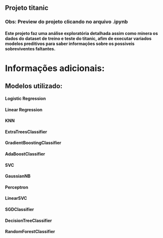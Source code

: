## Projeto titanic
### Obs: Preview do projeto clicando no arquivo .ipynb

#### Este projeto faz uma análise exploratória **detalhada** assim como minera os dados do dataset de treino e teste do titanic, afim de executar variados modelos preditivos para saber informações sobre os possiveis sobreviventes faltantes.


# Informações adicionais:
## Modelos utilizado: 
#### Logistic Regression
#### Linear Regression
#### KNN
#### ExtraTreesClassifier
#### GradientBoostingClassifier
#### AdaBoostClassifier
#### SVC
#### GaussianNB
#### Perceptron
#### LinearSVC
#### SGDClassifier
#### DecisionTreeClassifier
#### RandomForestClassifier

